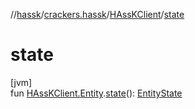 //[hassk](../../../index.md)/[crackers.hassk](../index.md)/[HAssKClient](index.md)/[state](state.md)

# state

[jvm]\
fun [HAssKClient.Entity](-entity/index.md).[state](state.md)(): [EntityState](../-entity-state/index.md)
